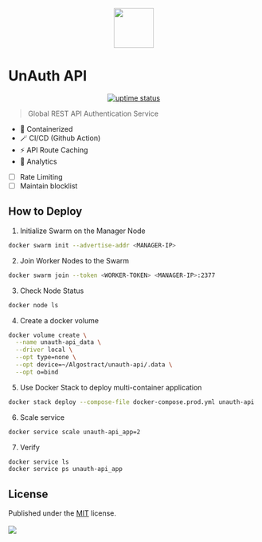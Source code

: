 <p align="center">
  <img src="./public/logo.png" lt="Logo" width="80" />
<p>

# UnAuth API

<p align="center">
  <a href="https://uptime.betterstack.com/?utm_source=status_badge">
    <img src="https://uptime.betterstack.com/status-badges/v3/monitor/10kju.svg" alt="uptime status">
  </a>
</p>

> Global REST API Authentication Service

- 🐋 Containerized
- 🪄 CI/CD (Github Action)
- ⚡️ API Route Caching
- 📐 Analytics

- [ ] Rate Limiting
- [ ] Maintain blocklist

## How to Deploy

1. Initialize Swarm on the Manager Node

```bash
docker swarm init --advertise-addr <MANAGER-IP>
```

2. Join Worker Nodes to the Swarm

```bash
docker swarm join --token <WORKER-TOKEN> <MANAGER-IP>:2377
```

3. Check Node Status

```bash
docker node ls
```

4. Create a docker volume

```bash
docker volume create \
  --name unauth-api_data \
  --driver local \
  --opt type=none \
  --opt device=~/Algostract/unauth-api/.data \
  --opt o=bind
```

5. Use Docker Stack to deploy multi-container application

```bash
docker stack deploy --compose-file docker-compose.prod.yml unauth-api
```

6. Scale service

```bash
docker service scale unauth-api_app=2
```

7. Verify

```bash
docker service ls
docker service ps unauth-api_app
```

## License

Published under the [MIT](https://github.com/shba007/unauth-api/blob/main/LICENSE) license.
<br><br>
<a href="https://github.com/shba007/unauth-api/graphs/contributors">
<img src="https://contrib.rocks/image?repo=shba007/unauth-api" />
</a>
